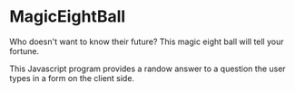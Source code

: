 # MagicEightBall
Who doesn't want to know their future? This magic eight ball will tell your fortune. 

This Javascript program provides a randow answer to a question the user types in a form on the client side. 
